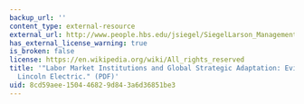 ```yaml
---
backup_url: ''
content_type: external-resource
external_url: http://www.people.hbs.edu/jsiegel/SiegelLarson_ManagementScience_2009.pdf
has_external_license_warning: true
is_broken: false
license: https://en.wikipedia.org/wiki/All_rights_reserved
title: '"Labor Market Institutions and Global Strategic Adaptation: Evidence from
  Lincoln Electric." (PDF)'
uid: 8cd59aee-1504-4682-9d84-3a6d36851be3
---
```

